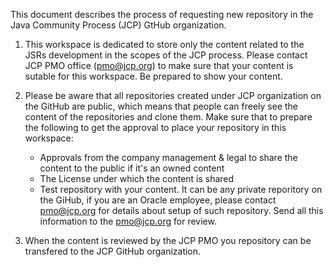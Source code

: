 This document describes the process of requesting new repository in the Java Community Process (JCP) GtHub organization.

1. This workspace is dedicated to store only the content related to the JSRs development in the scopes of the JCP process.
Please contact JCP PMO office (pmo@jcp.org) to make sure that your content is sutable for this workspace. Be prepared to show your content.

2. Please be aware that all repositories created under JCP organization on the GitHub are public, which means that people can freely see the content of the repositories
and clone them. Make sure that to prepare the following to get the approval to place your repository in this workspace:
   * Approvals from the company management & legal to share the content to the public if it's an owned content
   * The License under which the content is shared
   * Test repository with your content. It can be any private reporitory on the GiHub, if you are an Oracle employee, please contact pmo@jcp.org for details about setup of such repository. 
Send all this information to the pmo@jcp.org for review.

3. When the content is reviewed by the JCP PMO you repository can be transfered to the JCP GitHub organization. 